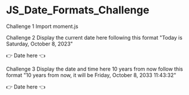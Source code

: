 # JS_Date_Formats_Challenge

Challenge 1
Import moment.js

Challenge 2
Display the current date here following this format "Today is Saturday, October 8, 2023"

👉 Date here 👈


Challenge 3
Display the date and time here 10 years from now follow this format "10 years from now, it will be Friday, October 8, 2033 11:43:32"

👉 Date here 👈
